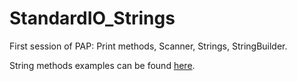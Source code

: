 # StandardIO_Strings
First session of PAP: Print methods, Scanner, Strings, StringBuilder.

String methods examples can be found [here](https://github.com/apspring2019/apspring2019.github.io/blob/master/assets/pap/materials/Session1/StringMethods.pdf).
